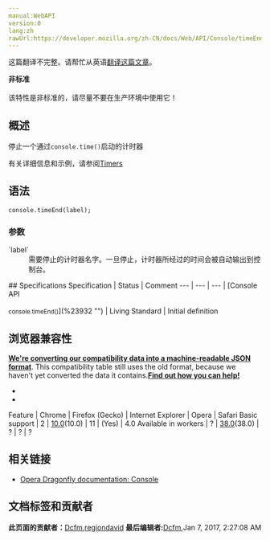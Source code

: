 ```yaml
---
manual:WebAPI
version:0
lang:zh
rawUrl:https://developer.mozilla.org/zh-CN/docs/Web/API/Console/timeEnd
---
```




这篇翻译不完整。请帮忙从英语[翻译这篇文章](%23930 "")。






**非标准**<br></br>该特性是非标准的，请尽量不要在生产环境中使用它！




## 概述<a name="概述"></a>


停止一个通过`console.time()`启动的计时器



有关详细信息和示例，请参阅[Timers](%23931 "")


## 语法<a name="语法"></a>

```
console.timeEnd(label);

```

### 参数<a name="参数"></a>
<dl><dt id=''>`label`</dt><dd>需要停止的计时器名字。一旦停止，计时器所经过的时间会被自动输出到控制台。</dd></dl>
## Specifications<a name="Specifications"></a>
Specification | Status | Comment 
 ---  |  ---  |  ---  | 
[Console API<br></br><small>console.timeEnd()</small>](%23932 "") | Living Standard | Initial definition 


## 浏览器兼容性<a name="浏览器兼容性"></a>


**[We&#39;re converting our compatibility data into a machine-readable JSON format](%3344 "")**. This compatibility table still uses the old format, because we haven&#39;t yet converted the data it contains.**[Find out how you can help!](%3392 "")**


* 
* 
Feature | Chrome | Firefox (Gecko) | Internet Explorer | Opera | Safari 
Basic support | 2 | [10.0](%4097 "Released on 2012-01-31.")(10.0) | 11 | (Yes) | 4.0 
Available in workers | ? | [38.0](%12723 "Released on 2015-05-19.")(38.0) | ? | ? | ? 





## 相关链接<a name="相关链接"></a>

* [Opera Dragonfly documentation: Console](%23872 "")



## 文档标签和贡献者
**此页面的贡献者：**[Dcfm](%15246 ""),[regiondavid](%23933 "")
**最后编辑者:**[Dcfm](%15246 ""),<time>Jan 7, 2017, 2:27:08 AM</time>


